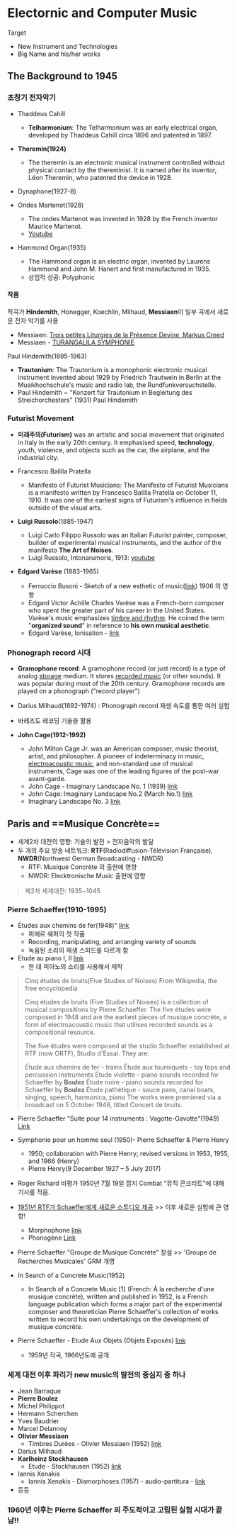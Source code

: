 # Electornic and Computer Music

Target

- New Instrument and Technologies
- Big Name and his/her works



## The Background to 1945

### 초창기 전자악기

- Thaddeus Cahill
  - **Telharmonium**: The Telharmonium was an early electrical organ, developed by Thaddeus Cahill circa 1896 and patented in 1897. 
- **Theremin(1924)**
  - The theremin is an electronic musical instrument controlled without physical contact by the thereminist. It is named after its inventor, Léon Theremin, who patented the device in 1928.

- Dynaphone(1927-8)
- Ondes Martenot(1928)
  - The ondes Martenot was invented in 1928 by the French inventor Maurice Martenot.
  - [Youtube](https://www.youtube.com/watch?v=Yy9UBjrUjwo)
- Hammond Organ(1935)
  - The Hammond organ is an electric organ, invented by Laurens Hammond and John M. Hanert and first manufactured in 1935.
  - 상업적 성공: Polyphonic



#### 작품

작곡가 **Hindemith**, Honegger, Koechlin, Milhaud, **Messiaen**이 일부 곡에서 새로운 전자 악기를 사용

- Messiaen: [Trois petites Liturgies de la Présence Devine, Markus Creed](https://www.youtube.com/watch?v=CSrsM5WcaTs)
- Messiaen - [TURANGALILA SYMPHONIE](https://www.youtube.com/watch?v=8PjyCpRKDrk)

Paul Hindemith(1895-1963)

- **Trautonium**: The Trautonium is a monophonic electronic musical instrument invented about 1929 by Friedrich Trautwein in Berlin at the Musikhochschule's music and radio lab, the Rundfunkversuchstelle. 
- Paul Hindemith ~ "Konzert für Trautonium in Begleitung des Streichorchesters" (1931) Paul Hindemith



### Futurist Movement

- **미래주의(Futurism)** was an artistic and social movement that originated in Italy in the early 20th century. It emphasised speed, **technology**, youth, violence, and objects such as the car, the airplane, and the industrial city.

- Francesco Balilla Pratella
  - Manifesto of Futurist Musicians: The Manifesto of Futurist Musicians is a manifesto written by Francesco Balilla Pratella on October 11, 1910. It was one of the earliest signs of Futurism's influence in fields outside of the visual arts.
- **Luigi Russolo**(1885-1947)
  - Luigi Carlo Filippo Russolo was an Italian Futurist painter, composer, builder of experimental musical instruments, and the author of the manifesto **The Art of Noises**.
  - Luigi Russolo, Intonarumoris, 1913: [youtube](https://www.youtube.com/watch?v=BYPXAo1cOA4)

- **Edgard Varèse** (1883-1965)
  - Ferruccio Busoni - Sketch of a new esthetic of music([link](https://eclass.uoa.gr/modules/document/file.php/MUSIC296/Busoni%2C%20Feruccio%2C%20A%20New%20Aesthetic%20of%20Music%2C%20N.Y.%201911%20%28gen.%2C%20aesth.%29.pdf)) 1906 의 영향
  - Edgard Victor Achille Charles Varèse was a French-born composer who spent the greater part of his career in the United States. Varèse's music emphasizes <u>timbre and rhythm</u>. He coined the term "**organized sound**" in reference to **his own musical aesthetic**.
  - Edgard Varèse, Ionisation - [link](https://www.youtube.com/watch?v=wClwaBuFOJA)



### Phonograph record 시대

- **Gramophone record**: A gramophone record (or just record) is a type of analog <u>storage</u> medium. It stores <u>recorded music</u> (or other sounds). It was popular during most of the 20th century. Gramophone records are played on a phonograph ("record player")
- Darius Milhaud(1892-1974) : Phonograph record 재생 속도를 통한 여러 실험

- 바레즈도 레코딩 기술을 활용

- **John Cage(1912-1992)**
  - John Milton Cage Jr. was an American composer, music theorist, artist, and philosopher. A pioneer of indeterminacy in music, <u>electroacoustic music</u>, and non-standard use of musical instruments, Cage was one of the leading figures of the post-war avant-garde.
  - John Cage - Imaginary Landscape No. 1 (1939) [link](https://www.youtube.com/watch?v=p-3iLnXV90s)
  - John Cage: Imaginary Landscape No.2 (March No.1) [link](https://www.youtube.com/watch?v=mSH4uKVtQ6s)
  - Imaginary Landscape No. 3 [link](https://www.youtube.com/watch?v=dmkhM-ZMgOw)



## Paris and ==Musique Concrète==

- 세계2차 대전의 영향: 기술의 발전 > 전자음악의 발달
- 두 개의 주요 방송 네트워크: **RTF**(Radiodiffusion-Télévision Française), **NWDR**(Northwest German Broadcasting - NWDR)
  - RTF: Musique Concrète 의 출현에 영향
  - NWDR: Elecktronische Music 출현에 영향

> 제2차 세계대전: 1935~1045



### Pierre Schaeffer(1910-1995)

- Études aux chemins de fer(1948)" [link](https://www.youtube.com/watch?v=tJwoQlYUVTk)
  - 피에르 쉐퍼의 첫 작품
  - Recording, manipulating, and arranging variety of sounds
  - 녹음된 소리의 재생 스피드를 다르게 함
- Etude au piano I, II [link](https://www.youtube.com/watch?v=QxqFbhZN88U)
  - 한 대 피아노의 소리를 사용해서 제작

> Cinq études de bruits(Five Studies of Noises)
> From Wikipedia, the free encyclopedia
>
> Cinq études de bruits (Five Studies of Noises) is a collection of musical compositions by Pierre Schaeffer. The five études were composed in 1948 and are the earliest pieces of musique concrète, a form of electroacoustic music that utilises recorded sounds as a compositional resource.
>
> The five études were composed at the studio Schaeffer established at RTF (now ORTF), Studio d'Essai. They are:
>
> Étude aux chemins de fer - trains
> Étude aux tourniquets - toy tops and percussion instruments
> Étude violette - piano sounds recorded for Schaeffer by **Boulez**
> Étude noire - piano sounds recorded for Schaeffer by **Boulez**
> Étude pathétique - sauce pans, canal boats, singing, speech, harmonica, piano
> The works were premiered via a broadcast on 5 October 1948, titled Concert de bruits.



- Pierre Schaeffer "Suite pour 14 instruments : Vagotte-Gavotte"(1949)    [Link](https://www.youtube.com/watch?v=BzY6_RXlM2s)

- Symphonie pour un homme seul (1950)- Pierre Schaeffer & Pierre Henry
  - 1950; collaboration with Pierre Henry; revised versions in 1953, 1955, and 1966 (Henry)
  - Pierre Henry(9 December 1927 – 5 July 2017)
- Roger Richard 비평가 1950년 7월 19일 잡지 Combat "뮤직 콘크리트"에 대해 기사를 적음.
- <u>1951년 RTF가 Schaeffer에게 새로운 스튜디오 제공</u> >> 이후 새로운 실험에 큰 영향!
  - Morphophone [link](https://www.gettyimages.ie/detail/news-photo/morphophone-news-photo/600203361)
  - Phonogène [Link](https://encyclotronic.com/synthesizers/misc-instruments/phonog%C3%A8ne-r1260/)

- Pierre Schaeffer  "Groupe de Musique Concrète" 창설 >> 'Groupe de Recherches Musicales' GRM 개명  
- In Search of a Concrete Music(1952)
  - In Search of a Concrete Music [1] (French: À la recherche d'une musique concrète), written and published in 1952, is a French language publication which forms a major part of the experimental composer and theoretician Pierre Schaeffer's collection of works written to record his own undertakings on the development of musique concrète.



- Pierre Schaeffer - Etude Aux Objets (Objets Exposés) [link](https://www.youtube.com/watch?v=WBaJX8QucY4)
  - 1959년 작곡, 1966년도에 공개



### 세계 대전 이후 파리가 new music의 발전의 중심지 중 하나

- Jean Barraque
- **Pierre Boulez**
- Michel Philippot
- Hermann Scherchen
- Yves Baudrier
- Marcel Delannoy
- **Olivier Messiaen**
  - Timbres Durées - Olivier Messiaen (1952) [link](https://www.youtube.com/watch?v=aQMWg0DVcL8)
- Darius Milhaud
- **Karlheinz Stockhausen**
  - Etude - Stockhausen (1952) [link](https://www.youtube.com/watch?v=K6zFDumorPg)
- Iannis Xenakis
  - Iannis Xenakis - Diamorphoses (1957) - audio-partitura - [link](https://www.youtube.com/watch?v=b7235DNgkd0)
- 등등



### 1960년 이후는 Pierre Schaeffer 의 주도적이고 고립된 실험 시대가 끝남!!

